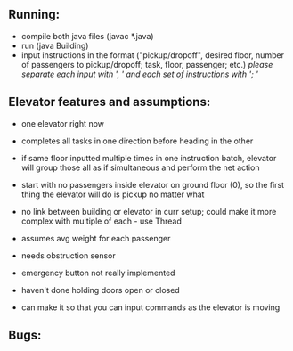 ## Running:
- compile both java files (javac *.java)
- run (java Building)
- input instructions in the format ("pickup/dropoff", desired floor, number of passengers to pickup/dropoff; task, floor, passenger; etc.) *please separate each input with ', ' and each set of instructions with '; '*
## Elevator features and assumptions:
- one elevator right now
- completes all tasks in one direction before heading in the other
- if same floor inputted multiple times in one instruction batch, elevator will group those all as if simultaneous and perform the net action
- start with no passengers inside elevator on ground floor (0), so the first thing the elevator will do is pickup no matter what

- no link between building or elevator in curr setup; could make it more complex with multiple of each - use Thread
- assumes avg weight for each passenger
- needs obstruction sensor
- emergency button not really implemented
- haven't done holding doors open or closed
- can make it so that you can input commands as the elevator is moving
## Bugs:
